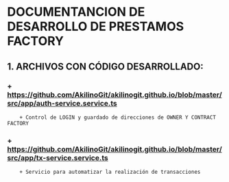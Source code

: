 #                                                             DOCUMENTANCION DE DESARROLLO DE PRESTAMOS FACTORY
## 1. ARCHIVOS CON CÓDIGO DESARROLLADO:
###   + https://github.com/AkilinoGit/akilinogit.github.io/blob/master/src/app/auth-service.service.ts
        + Control de LOGIN y guardado de direcciones de OWNER Y CONTRACT FACTORY
###   + https://github.com/AkilinoGit/akilinogit.github.io/blob/master/src/app/tx-service.service.ts
        + Servicio para automatizar la realización de transacciones 
